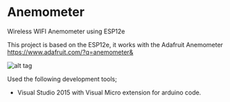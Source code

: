 # Anemometer
Wireless WIFI Anemometer using ESP12e

This project is based on the ESP12e, it works with the Adafruit Anemometer https://www.adafruit.com/?q=anemometer&

![alt tag](https://www.adafruit.com/images/1200x900/1733-00.jpg)

Used the following development tools;

<ul>
  <li>Visual Studio 2015 with Visual Micro extension for arduino code.</li>
</ul>

